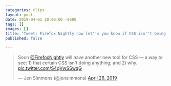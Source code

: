```yaml
---
categories: clips
layout: post
date: 2019-04-01 20:00:00 -0500
tags: []
images: []
title: 'Tweet: Firefox Nightly now let''s you know if CSS isn''t being used and why'
published: false

---
```

<blockquote class="twitter-tweet" data-lang="en"><p lang="en" dir="ltr">Soon <a href="[https://twitter.com/FirefoxNightly?ref_src=twsrc%5Etfw](https://twitter.com/FirefoxNightly?ref_src=twsrc%5Etfw "https://twitter.com/FirefoxNightly?ref_src=twsrc%5Etfw")">@FirefoxNightly</a> will have another new tool for CSS — a way to see: 1) that certain CSS isn&#39;t doing anything; and 2) why. <a href="https://t.co/S4qVwSSwqG">pic.twitter.com/S4qVwSSwqG</a></p>&mdash; Jen Simmons (@jensimmons) <a href="[https://twitter.com/jensimmons/status/1121898528052252673?ref_src=twsrc%5Etfw](https://twitter.com/jensimmons/status/1121898528052252673?ref_src=twsrc%5Etfw "https://twitter.com/jensimmons/status/1121898528052252673?ref_src=twsrc%5Etfw")">April 26, 2019</a>

</blockquote>

<script async src="[https://platform.twitter.com/widgets.js](https://platform.twitter.com/widgets.js "https://platform.twitter.com/widgets.js")" charset="utf-8"></script>